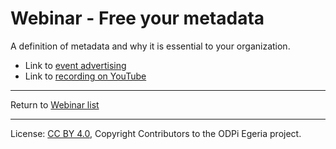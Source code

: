 <!-- SPDX-License-Identifier: CC-BY-4.0 -->
<!-- Copyright Contributors to the ODPi Egeria project 2020. -->

# Webinar - Free your metadata

A definition of metadata and why it is essential to your organization.


* Link to [event advertising](https://www.odpi.org/event/webinar-building-a-data-catalog-with-egeria)
* Link to [recording on YouTube](https://www.youtube.com/watch?v=FPhsnq3xEmo&t=8s)

----
Return to [Webinar list](..)

----
License: [CC BY 4.0](https://creativecommons.org/licenses/by/4.0/),
Copyright Contributors to the ODPi Egeria project.